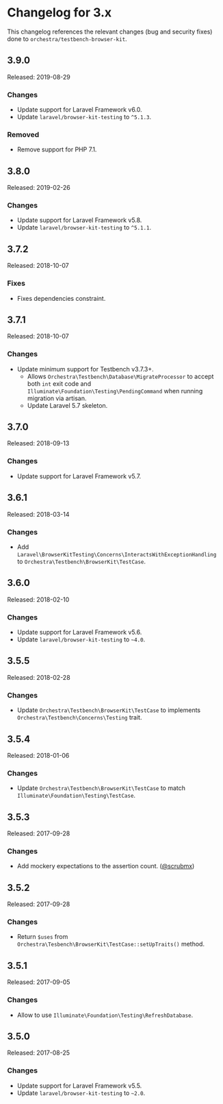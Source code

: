 # Changelog for 3.x

This changelog references the relevant changes (bug and security fixes) done to `orchestra/testbench-browser-kit`.

## 3.9.0

Released: 2019-08-29

### Changes

* Update support for Laravel Framework v6.0.
* Update `laravel/browser-kit-testing` to `^5.1.3`.

### Removed

* Remove support for PHP 7.1.

## 3.8.0

Released: 2019-02-26

### Changes

* Update support for Laravel Framework v5.8.
* Update `laravel/browser-kit-testing` to `^5.1.1`.

## 3.7.2

Released: 2018-10-07

### Fixes

* Fixes dependencies constraint.

## 3.7.1

Released: 2018-10-07

### Changes

* Update minimum support for Testbench v3.7.3+.
    - Allows `Orchestra\Testbench\Database\MigrateProcessor` to accept both `int` exit code and `Illuminate\Foundation\Testing\PendingCommand` when running migration via artisan.
    - Update Laravel 5.7 skeleton.

## 3.7.0

Released: 2018-09-13

### Changes

* Update support for Laravel Framework v5.7.

## 3.6.1

Released: 2018-03-14

### Changes

* Add `Laravel\BrowserKitTesting\Concerns\InteractsWithExceptionHandling` to `Orchestra\Testbench\BrowserKit\TestCase`.

## 3.6.0

Released: 2018-02-10

### Changes

* Update support for Laravel Framework v5.6.
* Update `laravel/browser-kit-testing` to `~4.0`.

## 3.5.5

Released: 2018-02-28

### Changes

* Update `Orchestra\Testbench\BrowserKit\TestCase` to implements `Orchestra\Testbench\Concerns\Testing` trait.

## 3.5.4

Released: 2018-01-06

### Changes

* Update `Orchestra\Testbench\BrowserKit\TestCase` to match `Illuminate\Foundation\Testing\TestCase`.

## 3.5.3

Released: 2017-09-28

### Changes

* Add mockery expectations to the assertion count. ([@scrubmx](https://github.com/scrubmx))

## 3.5.2

Released: 2017-09-28

### Changes

* Return `$uses` from `Orchestra\Tesbench\BrowserKit\TestCase::setUpTraits()` method.

## 3.5.1

Released: 2017-09-05

### Changes

* Allow to use `Illuminate\Foundation\Testing\RefreshDatabase`.

## 3.5.0

Released: 2017-08-25

### Changes

* Update support for Laravel Framework v5.5.
* Update `laravel/browser-kit-testing` to `~2.0`.
